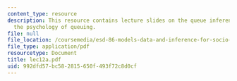 ```yaml
---
content_type: resource
description: This resource contains lecture slides on the queue inference engine and
  the psychology of queuing.
file: null
file_location: /coursemedia/esd-86-models-data-and-inference-for-socio-technical-systems-spring-2007/992dfd57bc582815650f493f72c8d0cf_lec12a.pdf
file_type: application/pdf
resourcetype: Document
title: lec12a.pdf
uid: 992dfd57-bc58-2815-650f-493f72c8d0cf
---
```

